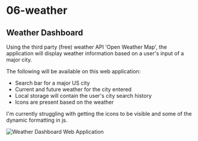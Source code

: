 # 06-weather

## Weather Dashboard

Using the third party (free) weather API 'Open Weather Map', the application will display weather information based on a user's input of a major city.

The following will be available on this web application:

- Search bar for a major US city
- Current and future weather for the city entered
- Local storage will contain the user's city search history
- Icons are present based on the weather

I'm currently struggling with getting the icons to be visible and some of the dynamic formatting in js.

![Weather Dashboard Web Application](https://katievlasic.github.io/06-weather/)
